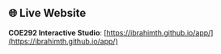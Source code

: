 
## 🌐 Live Website



**COE292 Interactive Studio**: [https://ibrahimth.github.io/app/](https://ibrahimth.github.io/app/)

